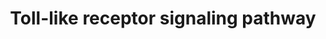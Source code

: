 ---
annotations:
- id: PW:0000003
  parent: signaling pathway
  type: Pathway Ontology
  value: signaling pathway
- id: PW:0000814
  parent: signaling pathway
  type: Pathway Ontology
  value: Toll-like receptor signaling pathway
- id: PW:0000650
  parent: signaling pathway
  type: Pathway Ontology
  value: signaling pathway pertinent to development
authors:
- MaintBot
- Veneman
- MirellaKalafati
- Eweitz
citedin:
- link: PMC5727169
description: ''
last-edited: 2021-06-03
organisms:
- Danio rerio
redirect_from:
- /index.php/Pathway:WP1384
- /instance/WP1384
- /instance/WP1384_rr118905
revision: r118905
schema-jsonld:
- '@context': https://schema.org/
  '@id': https://wikipathways.github.io/pathways/WP1384.html
  '@type': Dataset
  creator:
    '@type': Organization
    name: WikiPathways
  description: ''
  keywords:
  - CD40
  - IKBKE
  - IL12A
  - IL1B
  - IRF5
  - LOC100004036
  - LOC100149273
  - LOC557176
  - LOC560549
  - LOC560913
  - LOC561737
  - LOC563727
  - LOC792354
  - Lepb
  - MAP3K7IP2
  - MAPK12
  - NFKB1
  - SPP1
  - TLR1
  - TLR3
  - TLR5a
  - TLR5b
  - akt2
  - casp8
  - chuk
  - fadd
  - fos
  - ikbkb
  - ikbkg
  - im:7136778
  - irak1
  - irak4
  - irf3
  - irf7
  - jun
  - map2k1
  - map2k6
  - map3k7
  - map3k7ip1
  - mapk1
  - mapk10
  - mapk14a
  - mapk3
  - myd88
  - nfkb2
  - pik3cd
  - pik3r2
  - pik3r3
  - rac1
  - rela
  - ripk1l
  - stat1a
  - tbk1
  - ticam1
  - tirap
  - tlr1
  - tlr2
  - tlr7
  - tlr8a
  - tlr9
  - tnfa
  - tnfb
  - tollip
  - traf3
  - traf6
  - wu:fb92a07
  - zgc:172209
  - zgc:172250
  - zgc:194486
  - zgc:77033
  - zgc:86905
  license: CC0
  name: Toll-like receptor signaling pathway
seo: CreativeWork
title: Toll-like receptor signaling pathway
wpid: WP1384
---